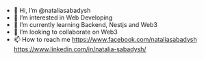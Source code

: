 - 👋 Hi, I’m @nataliasabadysh
- 👀 I’m interested in Web Developing 
- 🌱 I’m currently learning Backend, Nestjs and Web3 
- 💞️ I’m looking to collaborate on Web3
- 📫 How to reach me 
https://www.facebook.com/nataliasabadysh
https://www.linkedin.com/in/natalia-sabadysh/


<!---
nataliasabadysh/nataliasabadysh is a ✨ special ✨ repository because its `README.md` (this file) appears on your GitHub profile.
You can click the Preview link to take a look at your changes.
--->

